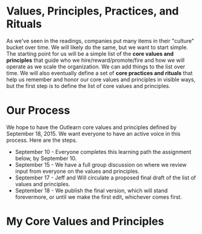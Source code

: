 <!--
{
"name": "outlearn-values-exercise",
"version" : "0.1",
"title" : "Outlearn Values Exercise",
"description" : "It's time for you to show your cards. What do you want the Outlearn culture to be? How will we come together as a team to define it?",
"homepage" : "https://github.com/sigma-512/outlearn-culture-homework",
"freshnessDate" : 2015-08-27,
"author" : "Jeff Whatcott",
"license" : "CC BY 4.0"
}
-->

<!-- @section -->

# Values, Principles, Practices, and Rituals

As we've seen in the readings, companies put many items in their "culture" bucket over time. We will likely do the same, but we want to start simple. The starting point for us will be a simple list of the **core values and principles** that guide who we hire/reward/promote/fire and how we will operate as we scale the organization. We can add things to the list over time. We will also eventually define a set of **core practices and rituals** that help us remember and honor our core values and principles in visible ways, but the first step is to define the list of core values and principles.

# Our Process

We hope to have the Outlearn core values and principles defined by September 18, 2015. We want everyone to have an active voice in this process. Here are the steps.

 * September 10 - Everyone completes this learning path the assignment below, by September 10.
 * September 15 - We have a full group discussion on where we review input from everyone on the values and principles.
 * September 17 - Jeff and Will circulate a proposed final draft of the list of values and principles.
 * September 18 - We publish the final version, which will stand forevermore, or until we make the first edit, whichever comes first.

<!-- @section -->
# My Core Values and Principles
<!-- @task, "hasDeliverable" : true, "text" : "List and defend the 5-7 core values and principles that you passionately believe should define the Outlearn culture."-->
<!-- @task, "hasDeliverable" : true, "text" : "What were your top takeaways from this learning path?"-->
